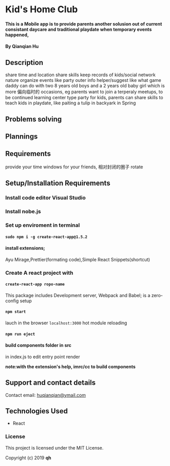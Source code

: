 # Kid's Home Club

#### This is a Mobile app is to provide parents another solusion out of current consistant daycare and traditional playdate when temporary events happened,

#### By Qianqian Hu

## Description

share time and location
share skills
keep records of kids/social network nature
organize events like party
outer info helper/suggest like what game daddy can do with two 8 years old boys and a 2 years old baby girl
which is more 偏向临时的 occasions, eg parents want to join a terperaly meetups, to be continued
learning center type party for kids, parents can share skills to teach kids in playdate, like paiting a tulip in backyark in Spring

## Problems solving

## Plannings

## Requirements

provide your time windows for your friends, 相对封闭的圈子 rotate

## Setup/Installation Requirements

### Install code editor Visual Studio

### Install nobe.js

### Set up enviroment in terminal

#### `sudo npm i -g create-react-app@1.5.2`

#### install extensions;

Ayu Mirage,Prettier(formating code),Simple React Snippets(shortcut)

### Create A react project with

#### `create-react-app ropo-name`

This package includes Development server, Webpack and Babel; is a zero-config setup

#### `npm start`

lauch in the browser `localhost:3000` hot module reloading

#### `npm run eject`

#### build components folder in src

in index.js to edit entry point render

**note:with the extension's help, imrc/cc to build components**

## Support and contact details

Contact email: huqianqian@ymail.com

## Technologies Used

- React

### License

This project is licensed under the MIT License.

Copyright (c) 2019 **qh**
